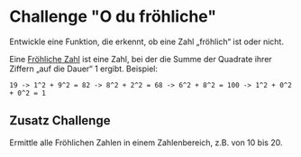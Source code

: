 # Challenge "O du fröhliche"

Entwickle eine Funktion, die erkennt, ob eine Zahl „fröhlich“ ist oder nicht.

Eine [Fröhliche Zahl](https://de.wikipedia.org/wiki/Fr%C3%B6hliche_Zahl) ist eine Zahl, bei der die Summe der Quadrate ihrer Ziffern „auf die Dauer“ 1 ergibt. Beispiel:

```
19 -> 1^2 + 9^2 = 82 -> 8^2 + 2^2 = 68 -> 6^2 + 8^2 = 100 -> 1^2 + 0^2 + 0^2 = 1
```

## Zusatz Challenge

Ermittle alle Fröhlichen Zahlen in einem Zahlenbereich, z.B. von 10 bis 20.

